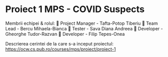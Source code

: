 # Proiect 1 MPS - COVID Suspects

Membrii echipei & rolul:
	Project Manager -	 Tafta-Potop Tiberiu
	Team Lead  -		 Bercu Mihaela-Bianca
	Tester - 		 Sava Diana Andreea 
	Developer -		 Gheorghe Tudor-Razvan
	Developer - 		 Filip Tepes-Onea

Descrierea cerintei de la care s-a inceput proiectul: https://ocw.cs.pub.ro/courses/mps/proiect/proiect-1
